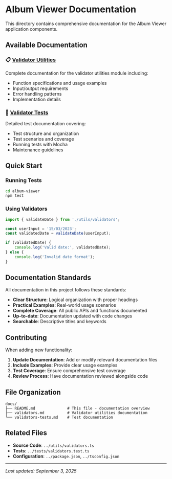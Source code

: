 # Album Viewer Documentation

This directory contains comprehensive documentation for the Album Viewer application components.

## Available Documentation

### 📋 [Validator Utilities](./validators.md)
Complete documentation for the validator utilities module including:
- Function specifications and usage examples
- Input/output requirements
- Error handling patterns
- Implementation details

### 🧪 [Validator Tests](./validators-tests.md) 
Detailed test documentation covering:
- Test structure and organization
- Test scenarios and coverage
- Running tests with Mocha
- Maintenance guidelines

## Quick Start

### Running Tests
```bash
cd album-viewer
npm test
```

### Using Validators
```typescript
import { validateDate } from './utils/validators';

const userInput = '15/03/2023';
const validatedDate = validateDate(userInput);

if (validatedDate) {
    console.log('Valid date:', validatedDate);
} else {
    console.log('Invalid date format');
}
```

## Documentation Standards

All documentation in this project follows these standards:

- **Clear Structure**: Logical organization with proper headings
- **Practical Examples**: Real-world usage scenarios
- **Complete Coverage**: All public APIs and functions documented
- **Up-to-date**: Documentation updated with code changes
- **Searchable**: Descriptive titles and keywords

## Contributing

When adding new functionality:

1. **Update Documentation**: Add or modify relevant documentation files
2. **Include Examples**: Provide clear usage examples
3. **Test Coverage**: Ensure comprehensive test coverage
4. **Review Process**: Have documentation reviewed alongside code

## File Organization

```
docs/
├── README.md              # This file - documentation overview
├── validators.md          # Validator utilities documentation
└── validators-tests.md    # Test documentation
```

## Related Files

- **Source Code**: `../utils/validators.ts`
- **Tests**: `../tests/validators.test.ts`
- **Configuration**: `../package.json`, `../tsconfig.json`

---

*Last updated: September 3, 2025*
